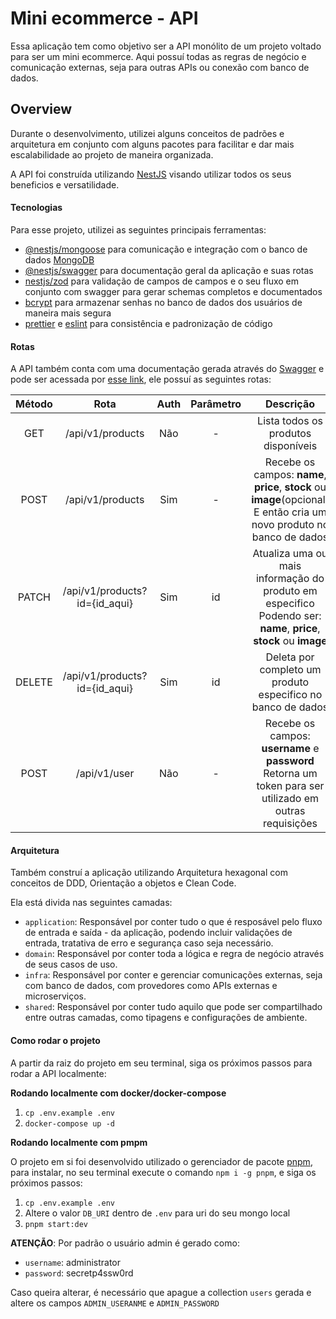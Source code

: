 # Mini ecommerce - API

Essa aplicação tem como objetivo ser a API monólito de um projeto voltado para ser um mini ecommerce.
Aqui possuí todas as regras de negócio e comunicação externas, seja para outras APIs ou conexão com banco de dados.

## Overview
Durante o desenvolvimento, utilizei alguns conceitos de padrões e arquitetura em conjunto com alguns pacotes para facilitar e dar mais escalabilidade ao projeto de maneira organizada.

A API foi construída utilizando [NestJS](https://nestjs.com) visando utilizar todos os seus beneficios e versatilidade.

#### Tecnologias
Para esse projeto, utilizei as seguintes principais ferramentas:

- [@nestjs/mongoose](https://docs.nestjs.com/techniques/mongodb) para comunicação e integração com o banco de dados [MongoDB](https://www.mongodb.com)
- [@nestjs/swagger](https://docs.nestjs.com/openapi/introduction) para documentação geral da aplicação e suas rotas
- [nestjs/zod](https://www.npmjs.com/package/nestjs-zod) para validação de campos de campos e o seu fluxo em conjunto com swagger para gerar schemas completos e documentados
- [bcrypt](https://www.npmjs.com/package/bcrypt) para armazenar senhas no banco de dados dos usuários de maneira mais segura
- [prettier](https://prettier.io) e [eslint](https://eslint.org) para consistência e padronização de código

#### Rotas

A API também conta com uma documentação gerada através do [Swagger](https://swagger.io) e pode ser acessada por [esse link](), ele possuí as seguintes rotas:

| Método |              Rota             | Auth | Parâmetro |                                                         Descrição                                                         |
|:------:|:-----------------------------:|:----:|:---------:|:-------------------------------------------------------------------------------------------------------------------------:|
|   GET  | /api/v1/products              | Não  |     -     | Lista todos os produtos disponíveis                                                                                       |
|  POST  | /api/v1/products              | Sim  |     -     | Recebe os campos: **name**, **price**, **stock** ou **image**(opcional)<br>E então cria um novo produto no banco de dados |
|  PATCH | /api/v1/products?id={id_aqui} | Sim  |     id    | Atualiza uma ou mais informação do produto em especifico<br>Podendo ser: **name**, **price**, **stock** ou **image**      |
| DELETE | /api/v1/products?id={id_aqui} | Sim  |     id    | Deleta por completo um produto especifico no banco de dados                                                               |
|  POST  | /api/v1/user                  | Não  |     -     | Recebe os campos: **username** e **password**<br>Retorna um token para ser utilizado em outras requisições                |

#### Arquitetura

Também construí a aplicação utilizando Arquitetura hexagonal com conceitos de DDD, Orientação a objetos e Clean Code.

Ela está divida nas seguintes camadas:

- `application`: Responsável por conter tudo o que é resposável pelo fluxo de entrada e saída - da aplicação, podendo incluir validações de entrada, tratativa de erro e segurança caso seja necessário.
- `domain`: Responsável por conter toda a lógica e regra de negócio através de seus casos de uso.
- `infra`: Responsável por conter e gerenciar comunicações externas, seja com banco de dados, com provedores como APIs externas e microserviços.
- `shared`: Responsável por conter tudo aquilo que pode ser compartilhado entre outras camadas, como tipagens e configurações de ambiente.

#### Como rodar o projeto

A partir da raiz do projeto em seu terminal, siga os próximos passos para rodar a API localmente:

**Rodando localmente com docker/docker-compose**

1. `cp .env.example .env`
2. `docker-compose up -d`

**Rodando localmente com pmpm**

O projeto em si foi desenvolvido utilizado o gerenciador de pacote [pnpm](https://pnpm.io), para instalar, no seu terminal execute o comando `npm i -g pnpm`, e siga os próximos passos:

1. `cp .env.example .env`
2. Altere o valor `DB_URI` dentro de `.env` para uri do seu mongo local
3. `pnpm start:dev`

**ATENÇÃO**: Por padrão o usuário admin é gerado como:
  - `username`: administrator
  - `password`: secretp4ssw0rd

Caso queira alterar, é necessário que apague a collection `users` gerada e altere os campos `ADMIN_USERANME` e `ADMIN_PASSWORD`
